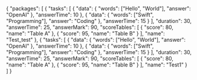 {
  "packages": [
    {
      "tasks": [
        {
          "data": {
            "words": ["Hello", "World"],
            "answer": "OpenAI"
          },
          "answerTime": 10
        },
        {
          "data": {
            "words": ["Swift", "Programming"],
            "answer": "Coding"
          },
          "answerTime": 15
        }
      ],
      "duration": 30,
      "answerTime": 25,
      "answerMark": 90,
      "scoreTables": [
        {
          "score": 80,
          "name": "Table A"
        },
        {
          "score": 95,
          "name": "Table B"
        }
      ],
      "name": "Test_test"
    },
     {
      "tasks": [
        {
          "data": {
            "words": ["Hello", "World"],
            "answer": "OpenAI"
          },
          "answerTime": 10
        },
        {
          "data": {
            "words": ["Swift", "Programming"],
            "answer": "Coding"
          },
          "answerTime": 15
        }
      ],
      "duration": 30,
      "answerTime": 25,
      "answerMark": 90,
      "scoreTables": [
        {
          "score": 80,
          "name": "Table A"
        },
        {
          "score": 95,
          "name": "Table B"
        }
      ],
      "name": "Test1"
    }   
  ]
}
